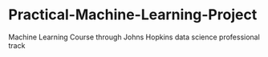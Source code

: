 Practical-Machine-Learning-Project
==================================

Machine Learning Course through Johns Hopkins data science professional track
